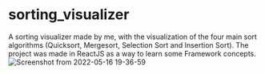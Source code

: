 # sorting_visualizer
A sorting visualizer made by me, with the visualization of the four main sort algorithms (Quicksort, Mergesort, Selection Sort and Insertion Sort). The project was made in ReactJS as a way to learn some Framework concepts.
![Screenshot from 2022-05-16 19-36-59](https://user-images.githubusercontent.com/37545382/168693866-b04ad6ab-0af4-4754-b2fa-e4231688c5bd.png)
